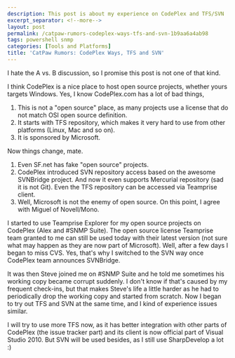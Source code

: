 ```yaml
---
description: This post is about my experience on CodePlex and TFS/SVN
excerpt_separator: <!--more-->
layout: post
permalink: /catpaw-rumors-codeplex-ways-tfs-and-svn-1b9aa6a4ab98
tags: powershell snmp
categories: [Tools and Platforms]
title: 'CatPaw Rumors: CodePlex Ways, TFS and SVN'
---
```

I hate the A vs. B discussion, so I promise this post is not one of that kind.
<!--more-->

I think CodePlex is a nice place to host open source projects, whether yours targets Windows. Yes, I know CodePlex.com has a lot of bad things,

1. This is not a "open source" place, as many projects use a license that do not match OSI open source definition.
1. It starts with TFS repository, which makes it very hard to use from other platforms (Linux, Mac and so on).
1. It is sponsored by Microsoft.

Now things change, mate.

1. Even SF.net has fake "open source" projects.
1. CodePlex introduced SVN repository access based on the awesome SVNBridge project. And now it even supports Mercurial repository (sad it is not Git). Even the TFS repository can be accessed via Teamprise client.
1. Well, Microsoft is not the enemy of open source. On this point, I agree with Miguel of Novell/Mono.

I started to use Teamprise Explorer for my open source projects on CodePlex (Alex and #SNMP Suite). The open source license Teamprise team granted to me can still be used today with their latest version (not sure what may happen as they are now part of Microsoft). Well, after a few days I began to miss CVS. Yes, that's why I switched to the SVN way once CodePlex team announces SVNBridge.

It was then Steve joined me on #SNMP Suite and he told me sometimes his working copy became corrupt suddenly. I don't know if that's caused by my frequent check-ins, but that makes Steve's life a little harder as he had to periodically drop the working copy and started from scratch. Now I began to try out TFS and SVN at the same time, and I kind of experience issues similar.

I will try to use more TFS now, as it has better integration with other parts of CodePlex (the issue tracker part) and its client is now official part of Visual Studio 2010. But SVN will be used besides, as I still use SharpDevelop a lot :)
